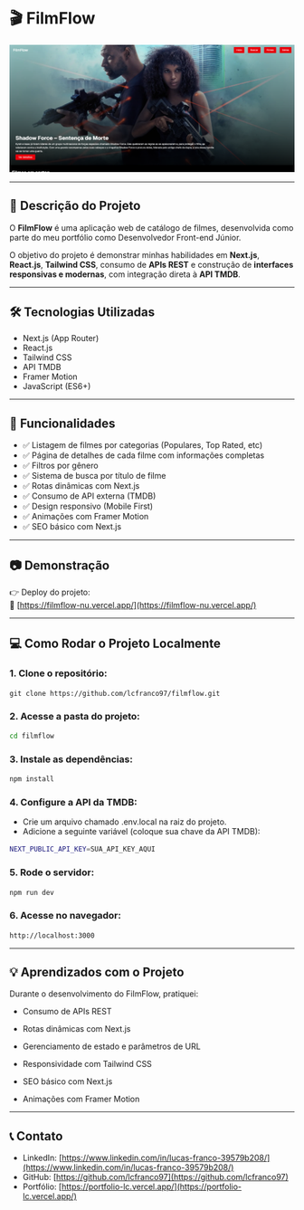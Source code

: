 # 🎬 FilmFlow

![FilmFlow Screenshot](./film-flowprint.png) 

---

## 📌 Descrição do Projeto

O **FilmFlow** é uma aplicação web de catálogo de filmes, desenvolvida como parte do meu portfólio como Desenvolvedor Front-end Júnior.

O objetivo do projeto é demonstrar minhas habilidades em **Next.js**, **React.js**, **Tailwind CSS**, consumo de **APIs REST** e construção de **interfaces responsivas e modernas**, com integração direta à **API TMDB**.

---

## 🛠️ Tecnologias Utilizadas

- Next.js (App Router)
- React.js
- Tailwind CSS
- API TMDB
- Framer Motion
- JavaScript (ES6+)

---

## 🚀 Funcionalidades

- ✅ Listagem de filmes por categorias (Populares, Top Rated, etc)
- ✅ Página de detalhes de cada filme com informações completas
- ✅ Filtros por gênero
- ✅ Sistema de busca por título de filme
- ✅ Rotas dinâmicas com Next.js
- ✅ Consumo de API externa (TMDB)
- ✅ Design responsivo (Mobile First)
- ✅ Animações com Framer Motion
- ✅ SEO básico com Next.js

---

## 📷 Demonstração

👉 Deploy do projeto:  
🔗 [https://filmflow-nu.vercel.app/](https://filmflow-nu.vercel.app/)

---

## 💻 Como Rodar o Projeto Localmente

### 1. Clone o repositório:

```shell
git clone https://github.com/lcfranco97/filmflow.git
```

### 2. Acesse a pasta do projeto:
```bash
cd filmflow
```

### 3. Instale as dependências:
```bash
npm install
```

### 4. Configure a API da TMDB:
- Crie um arquivo chamado .env.local na raiz do projeto.
- Adicione a seguinte variável (coloque sua chave da API TMDB):
```bash
NEXT_PUBLIC_API_KEY=SUA_API_KEY_AQUI
```
### 5. Rode o servidor:
```bash
npm run dev
```

### 6. Acesse no navegador:
```bash
http://localhost:3000
```

---

## 💡 Aprendizados com o Projeto
Durante o desenvolvimento do FilmFlow, pratiquei:

- Consumo de APIs REST

- Rotas dinâmicas com Next.js

- Gerenciamento de estado e parâmetros de URL

- Responsividade com Tailwind CSS

- SEO básico com Next.js

- Animações com Framer Motion

---

## 📞 Contato

- LinkedIn: [https://www.linkedin.com/in/lucas-franco-39579b208/](https://www.linkedin.com/in/lucas-franco-39579b208/)
- GitHub: [https://github.com/lcfranco97](https://github.com/lcfranco97)
- Portfólio: [https://portfolio-lc.vercel.app/](https://portfolio-lc.vercel.app/)

